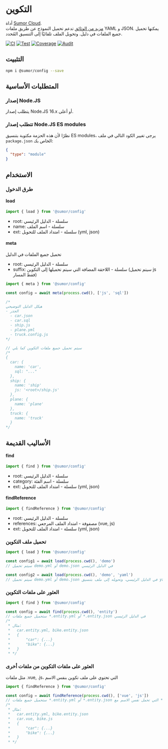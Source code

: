 # التكوين

أداة [Sumor Cloud](https://sumor.cloud).  
[مزيد من الوثائق](https://sumor.cloud/config)
تدعم تحميل النموذج عن طريق ملفات YAML و JSON. يمكنها تحميل جميع الملفات في دليل.
وتحويل الملف تلقائيًا إلى التنسيق المُحدد.

[![CI](https://github.com/sumor-cloud/config/actions/workflows/ci.yml/badge.svg)](https://github.com/sumor-cloud/config/actions/workflows/ci.yml)
[![Test](https://github.com/sumor-cloud/config/actions/workflows/ut.yml/badge.svg)](https://github.com/sumor-cloud/config/actions/workflows/ut.yml)
[![Coverage](https://github.com/sumor-cloud/config/actions/workflows/coverage.yml/badge.svg)](https://github.com/sumor-cloud/config/actions/workflows/coverage.yml)
[![Audit](https://github.com/sumor-cloud/config/actions/workflows/audit.yml/badge.svg)](https://github.com/sumor-cloud/config/actions/workflows/audit.yml)

## التثبيت

```bash
npm i @sumor/config --save
```

## المتطلبات الأساسية

### إصدار Node.JS

يتطلب إصدار Node.JS 16.x أو أعلى.

### تتطلب إصدار Node.JS ES modules

نظرًا لأن هذه الحزمة مكتوبة بتنسيق ES modules،
يرجى تغيير الكود التالي في ملف `package.json` الخاص بك:

```json
{
  "type": "module"
}
```

## الاستخدام

### طرق الدخول

#### load

```js
import { load } from '@sumor/config'
```

- root: سلسلة - الدليل الرئيسي
- name: سلسلة - اسم الملف
- ext: سلسلة - امتداد الملف للتحويل (yml, json)

#### meta

تحميل جميع الملفات في الدليل

- root: سلسلة - الدليل الرئيسي
- suffix: سلسلة - اللاحقة المضافة التي سيتم تحميلها إلى التكوين (سيتم تحميل js فقط المسار)

```js
import { meta } from '@sumor/config'

const config = await meta(process.cwd(), ['js', 'sql'])

/*
هيكل الدليل التوضيحي
- الجذر
  - car.json
  - car.sql
  - ship.js
  - plane.yml
  - truck.config.js
*/

// سيتم تحميل جميع ملفات التكوين كما يلي
/*
{
  car: {
    name: 'car',
    sql: "..."
  },
  ship: {
    name: 'ship'
    js: '<root>/ship.js'
  },
  plane: {
    name: 'plane'
  },
  truck: {
    name: 'truck'
  }
*/
```

## الأساليب القديمة

#### find

```js
import { find } from '@sumor/config'
```

- root: سلسلة - الدليل الرئيسي
- category: سلسلة - اسم الفئة
- ext: سلسلة - امتداد الملف للتحويل (yml, json)

#### findReference

```js
import { findReference } from '@sumor/config'
```

- root: سلسلة - الدليل الرئيسي
- references: مصفوفة - امتداد الملف المرجعي (vue, js)
- ext: سلسلة - امتداد الملف للتحويل (yml, json)

### تحميل ملف التكوين

```javascript
import { load } from '@sumor/config'

const config1 = await load(process.cwd(), 'demo')
// سيتم تحميل demo.yml أو demo.json في الدليل الرئيسي

const config2 = await load(process.cwd(), 'demo', 'yaml')
// سيتم تحميل demo.yml أو demo.json في الدليل الرئيسي، وتحويله إلى ملف بتنسيق yaml
```

### العثور على ملفات التكوين

```javascript
import { find } from '@sumor/config'

const config = await find(process.cwd(), 'entity')
// ستحميل جميع ملفات *.entity.yml أو *.entity.json في الدليل الرئيسي
/*
 * مثال:
 *   car.entity.yml, bike.entity.json
 *   {
 *       "car": {...}
 *       "bike": {...}
 *   }
 * */
```

### العثور على ملفات التكوين من ملفات أخرى

مثل ملفات .vue, .js، التي تحتوي على ملف تكوين بنفس الاسم

```javascript
import { findReference } from '@sumor/config'

const config = await findReference(process.cwd(), ['vue', 'js'])
// ستحميل جميع ملفات *.entity.yml أو *.entity.json التي تحمل نفس الاسم مع *.vue أو *.js في الدليل الرئيسي
/*
 * مثال:
 *   car.entity.yml, bike.entity.json
 *   car.vue, bike.js
 *   {
 *       "car": {...}
 *       "bike": {...}
 *   }
 * */
```